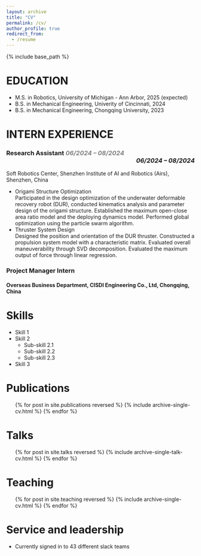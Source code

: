 ```yaml
---
layout: archive
title: "CV"
permalink: /cv/
author_profile: true
redirect_from:
  - /resume
---
```


{% include base_path %}

EDUCATION
======
* M.S. in Robotics, University of Michigan - Ann Arbor, 2025 (expected)
* B.S. in Mechanical Engineering, Univerity of Cincinnati, 2024
* B.S. in Mechanical Engineering, Chongqing University, 2023

INTERN EXPERIENCE
======
### Research Assistant <span style="color: grey;">*06/2024 – 08/2024*</span><div style="text-align: right;">*06/2024 – 08/2024*</div>
Soft Robotics Center, Shenzhen Institute of AI and Robotics (Airs), Shenzhen, China 
* Origami Structure Optimization\
Participated in the design optimization of the underwater deformable recovery robot (DUR), conducted kinematics analysis and parameter design of the origami structure. Established the maximum open-close area ratio model and the deploying dynamics model. Performed global optimization using the particle swarm algorithm.
* Thruster System Design\
Designed the position and orientation of the DUR thruster. Constructed a propulsion system model with a characteristic matrix. Evaluated overall maneuverability through SVD decomposition. Evaluated the maximum output of force through linear regression.

### Project Manager Intern
#### Overseas Business Department, CISDI Engineering Co., Ltd, Chongqing, China

  
Skills
======
* Skill 1
* Skill 2
  * Sub-skill 2.1
  * Sub-skill 2.2
  * Sub-skill 2.3
* Skill 3

Publications
======
  <ul>{% for post in site.publications reversed %}
    {% include archive-single-cv.html %}
  {% endfor %}</ul>
  
Talks
======
  <ul>{% for post in site.talks reversed %}
    {% include archive-single-talk-cv.html  %}
  {% endfor %}</ul>
  
Teaching
======
  <ul>{% for post in site.teaching reversed %}
    {% include archive-single-cv.html %}
  {% endfor %}</ul>
  
Service and leadership
======
* Currently signed in to 43 different slack teams
